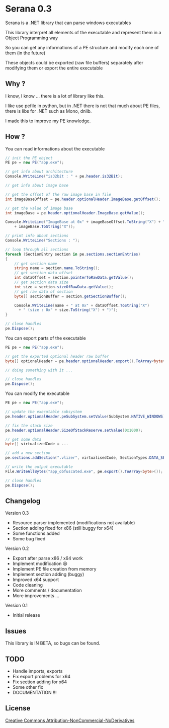 # Serana 0.3

Serana is a .NET library that can parse windows executables

This library interpret all elements of the executable and represent them in a Object Programming way

So you can get any informations of a PE structure and modify each one of them (in the future) 

These objects could be exported (raw file buffers) separately after modifying them or export the entire executable

## Why ?

I know, I know ... there is a lot of library like this.

I like use pefile in python, but in .NET there is not that much about PE files, there is libs for .NET such as Mono, dnlib.

I made this to improve my PE knowledge.


## How ?

You can read informations about the executable
```c#
// init the PE object
PE pe = new PE("app.exe");

// get info about architecture
Console.WriteLine("is32bit : " + pe.header.is32Bit);

// get info about image base

// get the offset of the raw image base in file
int imageBaseOffset = pe.header.optionalHeader.ImageBase.getOffset();

// get the value of image base
int imageBase = pe.header.optionalHeader.ImageBase.getValue();

Console.WriteLine("ImageBase at 0x" + imageBaseOffset.ToString("X") + " : 0x" 
    + imageBase.ToString("X"));

// print info about sections
Console.WriteLine("Sections : ");

// loop through all sections
foreach (SectionEntry section in pe.sections.sectionEntries)
{
    // get section name
    string name = section.name.ToString();
    // get section data offset
    int dataOffset = section.pointerToRawData.getValue();
    // get section data size
    int size = section.sizeOfRawData.getValue();
    // get raw data of section
    byte[] sectionBuffer = section.getSectionBuffer();

    Console.WriteLine(name + " at 0x" + dataOffset.ToString("X") 
      + " (size : 0x" + size.ToString("X") + ")");
}

// close handles
pe.Dispose();
```

You can export parts of the executable
```c#
PE pe = new PE("app.exe");

// get the exported optional header raw buffer
byte[] optionalHeader = pe.header.optionalHeader.export().ToArray<byte>();

// doing something with it ...

// close handles
pe.Dispose();
```

You can modify the executable
```c#
PE pe = new PE("app.exe");

// update the executable subsystem
pe.header.optionalHeader.peSubSystem.setValue(SubSystem.NATIVE_WINDOWS);

// fix the stack size
pe.header.optionalHeader.SizeOfStackReserve.setValue(0x1000);

// get some data
byte[] virtualizedCode = ...

// add a new section
pe.sections.addSection(".vlizer", virtualisedCode, SectionTypes.DATA_SECTION);

// write the output executable
File.WriteAllBytes("app_obfuscated.exe", pe.export().ToArray<byte>());

// close handles
pe.Dispose();
```

## Changelog

Version 0.3

* Resource parser implemented (modifications not available)
* Section adding fixed for x86 (still buggy for x64)
* Some functions added
* Some bug fixed

Version 0.2

* Export after parse x86 / x64 work
* Implement modification 😃
* Implement PE file creation from memory
* Implement section adding (buggy)
* Improved x64 support
* Code cleaning
* More comments / documentation
* More improvements ...

Version 0.1

* Initial release

## Issues

This library is IN BETA, so bugs can be found.

## TODO

- Handle imports, exports
- Fix export problems for x64
- Fix section adding for x64
- Some other fix
- DOCUMENTATION !!!

## License
[Creative Commons Attribution-NonCommercial-NoDerivatives](http://creativecommons.org/licenses/by-nc-nd/4.0/)
